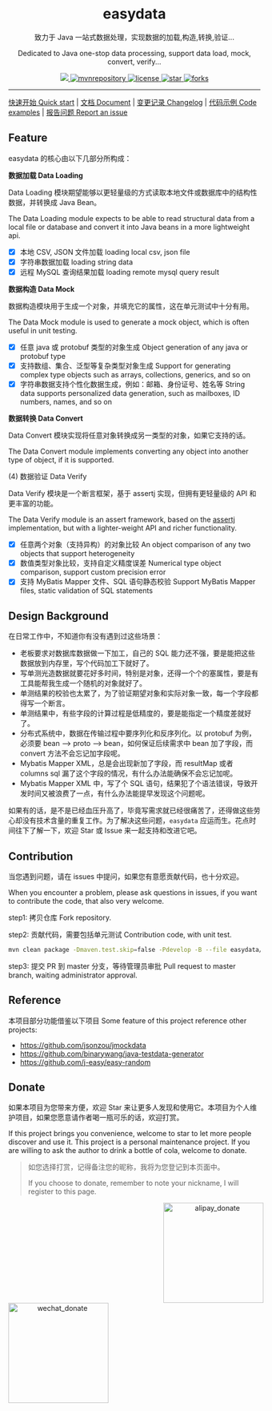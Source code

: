<h1 align="center">easydata</h1>
<p align="center">致力于 Java 一站式数据处理，实现数据的加载,构造,转换,验证...</p>
<p align="center">Dedicated to Java one-stop data processing, support data load, mock, convert, verify...</p>
<p align="center">
  <a href="https://github.com/jitwxs/easydata/actions">
    <img src="https://github.com/jitwxs/easydata/actions/workflows/build.yml/badge.svg?branch=master" />
  </a>
  <a href="https://mvnrepository.com/artifact/io.github.jitwxs/easydata">
    <img alt="mvnrepository" src="https://badgen.net/maven/v/maven-central/io.github.jitwxs/easydata" />
  </a>
  <a href="#">
    <img alt="license" src="https://badgen.net/github/license/jitwxs/easydata" />
  </a>
  <a href="#">
    <img alt="star" src="https://badgen.net/github/stars/jitwxs/easydata" />
  </a>
  <a href="#">
    <img alt="forks" src="https://badgen.net/github/forks/jitwxs/easydata" />
  </a>
</p>
<hr/>

[快速开始 Quick start](https://github.com/jitwxs/easydata/wiki/Quick-Start) | [文档 Document](https://github.com/jitwxs/easydata/wiki) | [变更记录 Changelog](https://github.com/jitwxs/easydata/releases) | [代码示例 Code examples](https://github.com/jitwxs/easydata/tree/master/easydata-sample) | [报告问题 Report an issue](https://github.com/jitwxs/easydata/issues/new)

## Feature

easydata 的核心由以下几部分所构成：

**数据加载 Data Loading**

Data Loading 模块期望能够以更轻量级的方式读取本地文件或数据库中的结构性数据，并转换成 Java Bean。

The Data Loading module expects to be able to read structural data from a local file or database and convert it into Java beans in a more lightweight api.

- [x] 本地 CSV, JSON 文件加载 loading local csv, json file
- [x] 字符串数据加载 loading string data
- [x] 远程 MySQL 查询结果加载 loading remote mysql query result

**数据构造 Data Mock**

数据构造模块用于生成一个对象，并填充它的属性，这在单元测试中十分有用。

The Data Mock module is used to generate a mock object, which is often useful in unit testing.

- [x] 任意 java 或 protobuf 类型的对象生成 Object generation of any java or protobuf type
- [x] 支持数组、集合、泛型等复杂类型对象生成 Support for generating complex type objects such as arrays, collections, generics, and so on
- [x] 字符串数据支持个性化数据生成，例如：邮箱、身份证号、姓名等 String data supports personalized data generation, such as mailboxes, ID numbers, names, and so on

**数据转换 Data Convert**

Data Convert 模块实现将任意对象转换成另一类型的对象，如果它支持的话。

The Data Convert module implements converting any object into another type of object, if it is supported.

(4) 数据验证 Data Verify

Data Verify 模块是一个断言框架，基于 assertj 实现，但拥有更轻量级的 API 和更丰富的功能。

The Data Verify module is an assert framework, based on the [assertj](https://github.com/assertj/assertj-core) implementation, but with a lighter-weight API and richer functionality.

- [x] 任意两个对象（支持异构）的对象比较 An object comparison of any two objects that support heterogeneity
- [x] 数值类型对象比较，支持自定义精度误差 Numerical type object comparison, support custom precision error
- [x] 支持 MyBatis Mapper 文件、SQL 语句静态校验 Support MyBatis Mapper files, static validation of SQL statements

## Design Background

在日常工作中，不知道你有没有遇到过这些场景：

- 老板要求对数据库数据做一下加工，自己的 SQL 能力还不强，要是能把这些数据放到内存里，写个代码加工下就好了。
- 写单测光造数据就要花好多时间，特别是对象，还得一个个的塞属性，要是有工具能帮我生成一个随机的对象就好了。
- 单测结果的校验也太累了，为了验证期望对象和实际对象一致，每一个字段都得写一个断言。
- 单测结果中，有些字段的计算过程是低精度的，要是能指定一个精度差就好了。
- 分布式系统中，数据在传输过程中要序列化和反序列化。以 protobuf 为例，必须要 bean --> proto --> bean，如何保证后续需求中 bean 加了字段，而 convert 方法不会忘记加字段呢。
- Mybatis Mapper XML，总是会出现新加了字段，而 resultMap 或者 columns sql 漏了这个字段的情况，有什么办法能确保不会忘记加呢。
- Mybatis Mapper XML 中，写了个 SQL 语句，结果犯了个语法错误，导致开发时间又被浪费了一点，有什么办法能提早发现这个问题呢。

如果有的话，是不是已经血压升高了，毕竟写需求就已经很痛苦了，还得做这些劳心却没有技术含量的重复工作。为了解决这些问题，`easydata` 应运而生。花点时间往下了解一下，欢迎 Star 或 Issue 来一起支持和改进它吧。

## Contribution

当您遇到问题，请在 issues 中提问，如果您有意愿贡献代码，也十分欢迎。

When you encounter a problem, please ask questions in issues, if you want to contribute the code, that also very welcome.

step1: 拷贝仓库 Fork repository.

step2: 贡献代码，需要包括单元测试 Contribution code, with unit test.

```bash
mvn clean package -Dmaven.test.skip=false -Pdevelop -B --file easydata/pom.xml
```

step3: 提交 PR 到 master 分支，等待管理员审批 Pull request to master branch, waiting administrator approval.

## Reference

本项目部分功能借鉴以下项目 Some feature of this project reference other projects:

- https://github.com/jsonzou/jmockdata
- https://github.com/binarywang/java-testdata-generator
- https://github.com/j-easy/easy-random

## Donate

如果本项目为您带来方便，欢迎 Star 来让更多人发现和使用它。本项目为个人维护项目，如果您愿意请作者喝一瓶可乐的话，欢迎打赏。

If this project brings you convenience, welcome to star to let more people discover and use it. This project is a personal maintenance project. If you are willing to ask the author to drink a bottle of cola, welcome to donate.

>如您选择打赏，记得备注您的昵称，我将为您登记到本页面中。
>
>If you choose to donate, remember to note your nickname, I will register to this page.

<div align="center">
    <img src="https://cdn.jsdelivr.net/gh/jitwxs/cdn/blog/configuration/alipay_donate_full.jpg" height="200" style="float:left;margin-right:20px;margin-left: 310px" alt="alipay_donate">
    <img src="https://cdn.jsdelivr.net/gh/jitwxs/cdn/blog/configuration/wechat_donate_full.jpg" height="200" style="float:left" alt="wechat_donate">
</div> 
